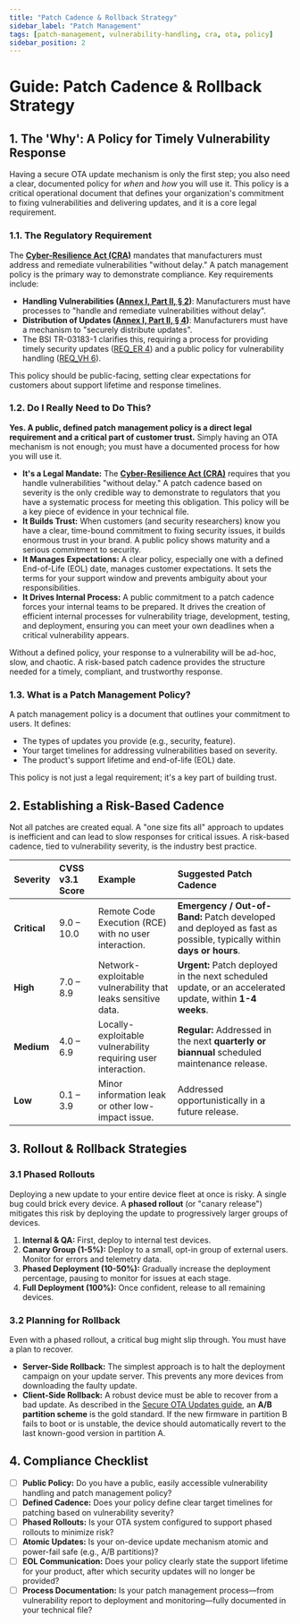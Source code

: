 ```yaml
---
title: "Patch Cadence & Rollback Strategy"
sidebar_label: "Patch Management"
tags: [patch-management, vulnerability-handling, cra, ota, policy]
sidebar_position: 2
---
```

# Guide: Patch Cadence & Rollback Strategy

## 1. The 'Why': A Policy for Timely Vulnerability Response

Having a secure OTA update mechanism is only the first step; you also need a clear, documented policy for *when* and *how* you will use it. This policy is a critical operational document that defines your organization's commitment to fixing vulnerabilities and delivering updates, and it is a core legal requirement.

### 1.1. The Regulatory Requirement

The **[Cyber-Resilience Act (CRA)](./../../standards/eu/cra-overview.md)** mandates that manufacturers must address and remediate vulnerabilities "without delay." A patch management policy is the primary way to demonstrate compliance. Key requirements include:

-   **Handling Vulnerabilities ([Annex I, Part II, § 2][cra_annexI])**: Manufacturers must have processes to "handle and remediate vulnerabilities without delay".
-   **Distribution of Updates ([Annex I, Part II, § 4][cra_annexI])**: Manufacturers must have a mechanism to "securely distribute updates".
-   The BSI TR-03183-1 clarifies this, requiring a process for providing timely security updates ([REQ_ER 4][bsi_tr_03183_p1]) and a public policy for vulnerability handling ([REQ_VH 6][bsi_tr_03183_p1]).

This policy should be public-facing, setting clear expectations for customers about support lifetime and response timelines.

### 1.2. Do I Really Need to Do This?

**Yes. A public, defined patch management policy is a direct legal requirement and a critical part of customer trust.** Simply having an OTA mechanism is not enough; you must have a documented process for how you will use it.

-   **It's a Legal Mandate:** The **[Cyber-Resilience Act (CRA)](../../standards/eu/cra-overview.md)** requires that you handle vulnerabilities "without delay." A patch cadence based on severity is the only credible way to demonstrate to regulators that you have a systematic process for meeting this obligation. This policy will be a key piece of evidence in your technical file.
-   **It Builds Trust:** When customers (and security researchers) know you have a clear, time-bound commitment to fixing security issues, it builds enormous trust in your brand. A public policy shows maturity and a serious commitment to security.
-   **It Manages Expectations:** A clear policy, especially one with a defined End-of-Life (EOL) date, manages customer expectations. It sets the terms for your support window and prevents ambiguity about your responsibilities.
-   **It Drives Internal Process:** A public commitment to a patch cadence forces your internal teams to be prepared. It drives the creation of efficient internal processes for vulnerability triage, development, testing, and deployment, ensuring you can meet your own deadlines when a critical vulnerability appears.

Without a defined policy, your response to a vulnerability will be ad-hoc, slow, and chaotic. A risk-based patch cadence provides the structure needed for a timely, compliant, and trustworthy response.

### 1.3. What is a Patch Management Policy?

A patch management policy is a document that outlines your commitment to users. It defines:
-   The types of updates you provide (e.g., security, feature).
-   Your target timelines for addressing vulnerabilities based on severity.
-   The product's support lifetime and end-of-life (EOL) date.

This policy is not just a legal requirement; it's a key part of building trust.

## 2. Establishing a Risk-Based Cadence

Not all patches are created equal. A "one size fits all" approach to updates is inefficient and can lead to slow responses for critical issues. A risk-based cadence, tied to vulnerability severity, is the industry best practice.

| Severity | CVSS v3.1 Score | Example | Suggested Patch Cadence |
| :--- | :--- | :--- | :--- |
| **Critical** | 9.0 – 10.0 | Remote Code Execution (RCE) with no user interaction. | **Emergency / Out-of-Band:** Patch developed and deployed as fast as possible, typically within **days or hours**. |
| **High** | 7.0 – 8.9 | Network-exploitable vulnerability that leaks sensitive data. | **Urgent:** Patch deployed in the next scheduled update, or an accelerated update, within **1-4 weeks**. |
| **Medium** | 4.0 – 6.9 | Locally-exploitable vulnerability requiring user interaction. | **Regular:** Addressed in the next **quarterly or biannual** scheduled maintenance release. |
| **Low** | 0.1 – 3.9 | Minor information leak or other low-impact issue. | Addressed opportunistically in a future release. |

## 3. Rollout & Rollback Strategies

### 3.1 Phased Rollouts
Deploying a new update to your entire device fleet at once is risky. A single bug could brick every device. A **phased rollout** (or "canary release") mitigates this risk by deploying the update to progressively larger groups of devices.

1.  **Internal & QA:** First, deploy to internal test devices.
2.  **Canary Group (1-5%):** Deploy to a small, opt-in group of external users. Monitor for errors and telemetry data.
3.  **Phased Deployment (10-50%):** Gradually increase the deployment percentage, pausing to monitor for issues at each stage.
4.  **Full Deployment (100%):** Once confident, release to all remaining devices.

### 3.2 Planning for Rollback
Even with a phased rollout, a critical bug might slip through. You must have a plan to recover.

-   **Server-Side Rollback:** The simplest approach is to halt the deployment campaign on your update server. This prevents any more devices from downloading the faulty update.
-   **Client-Side Rollback:** A robust device must be able to recover from a bad update. As described in the [Secure OTA Updates guide](../build-phase/ota-updates.md), an **A/B partition scheme** is the gold standard. If the new firmware in partition B fails to boot or is unstable, the device should automatically revert to the last known-good version in partition A.

## 4. Compliance Checklist

- [ ] **Public Policy:** Do you have a public, easily accessible vulnerability handling and patch management policy?
- [ ] **Defined Cadence:** Does your policy define clear target timelines for patching based on vulnerability severity?
- [ ] **Phased Rollouts:** Is your OTA system configured to support phased rollouts to minimize risk?
- [ ] **Atomic Updates:** Is your on-device update mechanism atomic and power-fail safe (e.g., A/B partitions)?
- [ ] **EOL Communication:** Does your policy clearly state the support lifetime for your product, after which security updates will no longer be provided?
- [ ] **Process Documentation:** Is your patch management process—from vulnerability report to deployment and monitoring—fully documented in your technical file?

<!-- Citations -->
[cra_annexI]: https://eur-lex.europa.eu/legal-content/EN/TXT/?uri=CELEX:02024R2847-20241120#anx_I "CRA Annex I – Essential cybersecurity requirements"
[bsi_tr_03183_p1]: https://www.bsi.bund.de/SharedDocs/Downloads/EN/BSI/Publications/TechGuidelines/TR03183/BSI-TR-03183-1-0_9_0.pdf "BSI TR-03183 Part 1: General requirements"